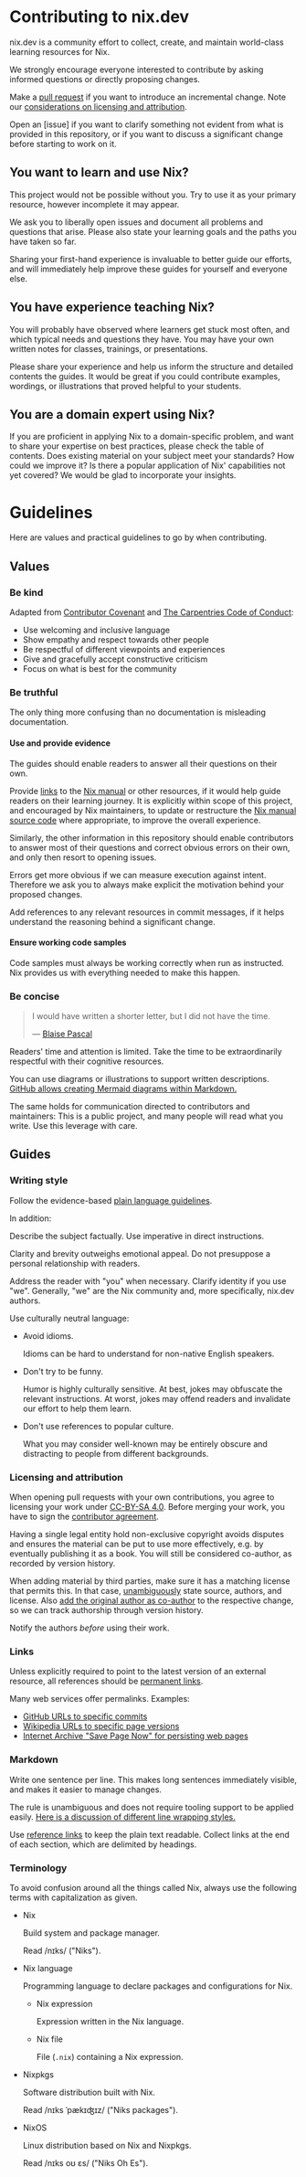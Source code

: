# Contributing to nix.dev

nix.dev is a community effort to collect, create, and maintain world-class learning resources for Nix.

We strongly encourage everyone interested to contribute by asking informed questions or directly proposing changes.

Make a [pull request] if you want to introduce an incremental change.
Note our [considerations on licensing and attribution](#licensing-and-attribution).

Open an [issue] if you want to clarify something not evident from what is provided in this repository, or if you want to discuss a significant change before starting to work on it.

[issues]: https://github.com/NixOS/nix.dev/issues
[pull request]: https://github.com/NixOS/nix.dev/pulls

## You want to learn and use Nix?

This project would not be possible without you.
Try to use it as your primary resource, however incomplete it may appear.

We ask you to liberally open issues and document all problems and questions that arise.
Please also state your learning goals and the paths you have taken so far.

Sharing your first-hand experience is invaluable to better guide our efforts, and will immediately help improve these guides for yourself and everyone else.

## You have experience teaching Nix?

You will probably have observed where learners get stuck most often, and which typical needs and questions they have.
You may have your own written notes for classes, trainings, or presentations.

Please share your experience and help us inform the structure and detailed contents the guides.
It would be great if you could contribute examples, wordings, or illustrations that proved helpful to your students.

## You are a domain expert using Nix?

If you are proficient in applying Nix to a domain-specific problem, and want to share your expertise on best practices, please check the table of contents.
Does existing material on your subject meet your standards?
How could we improve it?
Is there a popular application of Nix' capabilities not yet covered?
We would be glad to incorporate your insights.

# Guidelines

Here are values and practical guidelines to go by when contributing.

## Values

### Be kind

Adapted from [Contributor Covenant] and [The Carpentries Code of Conduct]:

- Use welcoming and inclusive language
- Show empathy and respect towards other people
- Be respectful of different viewpoints and experiences
- Give and gracefully accept constructive criticism
- Focus on what is best for the community

[Contributor Covenant]: https://github.com/EthicalSource/contributor_covenant/blob/cd7fcf684249786b7f7d47ba49c23a6bcb3233eb/content/version/2/1/code_of_conduct.md?plain=1#L25-L31
[The Carpentries Code of Conduct]: https://github.com/carpentries/docs.carpentries.org/blob/4691971d9f49544054410334140a4fd391a738da/topic_folders/policies/code-of-conduct.md?plain=1#L15-L19

### Be truthful

The only thing more confusing than no documentation is misleading documentation.

#### Use and provide evidence

The guides should enable readers to answer all their questions on their own.

Provide [links](#links) to the [Nix manual] or other resources, if it would help guide readers on their learning journey.
It is explicitly within scope of this project, and encouraged by Nix maintainers, to update or restructure the [Nix manual source code] where appropriate, to improve the overall experience.

Similarly, the other information in this repository should enable contributors to answer most of their questions and correct obvious errors on their own, and only then resort to opening issues.

Errors get more obvious if we can measure execution against intent.
Therefore we ask you to always make explicit the motivation behind your proposed changes.

Add references to any relevant resources in commit messages, if it helps understand the reasoning behind a significant change.

[Nix Manual]: https://nixos.org/manual/nix/stable/
[Nix manual source code]: https://github.com/NixOS/nix/tree/master/doc/manual

#### Ensure working code samples

Code samples must always be working correctly when run as instructed.
Nix provides us with everything needed to make this happen.

### Be concise

> I would have written a shorter letter, but I did not have the time.
>
> — [Blaise Pascal][Blaise Pascal]

Readers' time and attention is limited.
Take the time to be extraordinarily respectful with their cognitive resources.

You can use diagrams or illustrations to support written descriptions.
[GitHub allows creating Mermaid diagrams within Markdown.]

The same holds for communication directed to contributors and maintainers:
This is a public project, and many people will read what you write.
Use this leverage with care.

[Blaise Pascal]: https://en.m.wikiquote.org/w/index.php?title=Blaise_Pascal&oldid=2978584#Quotes
[GitHub allows creating Mermaid diagrams within Markdown.]: https://github.blog/2022-02-14-include-diagrams-markdown-files-mermaid/

## Guides

### Writing style

Follow the evidence-based [plain language guidelines].

In addition:

Describe the subject factually.
Use imperative in direct instructions.

Clarity and brevity outweighs emotional appeal.
Do not presuppose a personal relationship with readers.

Address the reader with "you" when necessary.
Clarify identity if you use "we".
Generally, "we" are the Nix community and, more specifically, nix.dev authors.

Use culturally neutral language:

- Avoid idioms.

  Idioms can be hard to understand for non-native English speakers.

- Don't try to be funny.

  Humor is highly culturally sensitive.
  At best, jokes may obfuscate the relevant instructions.
  At worst, jokes may offend readers and invalidate our effort to help them learn.

- Don't use references to popular culture.

  What you may consider well-known may be entirely obscure and distracting to people from different backgrounds.

[plain language guidelines]: https://www.plainlanguage.gov/guidelines/

### Licensing and attribution

When opening pull requests with your own contributions, you agree to licensing your work under [CC-BY-SA 4.0].
Before merging your work, you have to sign the [contributor agreement](cla/README.md).

Having a single legal entity hold non-exclusive copyright avoids disputes and ensures the material can be put to use more effectively, e.g. by eventually publishing it as a book.
You will still be considered co-author, as recorded by version history.

When adding material by third parties, make sure it has a matching license that permits this.
In that case, [unambiguously](#links) state source, authors, and license.
Also [add the original author as co-author] to the respective change, so we can track authorship through version history.

Notify the authors *before* using their work.

[CC-BY-SA 4.0]: https://creativecommons.org/licenses/by-sa/4.0/
[add the original author as co-author]: https://docs.github.com/en/pull-requests/committing-changes-to-your-project/creating-and-editing-commits/creating-a-commit-with-multiple-authors

### Links

Unless explicitly required to point to the latest version of an external resource, all references should be [permanent links].

Many web services offer permalinks.
Examples:
- [GitHub URLs to specific commits]
- [Wikipedia URLs to specific page versions]
- [Internet Archive "Save Page Now" for persisting web pages]

[permanent links]: https://en.m.wikipedia.org/wiki/Permalink
[GitHub URLs to specific commits]: https://docs.github.com/en/repositories/working-with-files/using-files/getting-permanent-links-to-files
[Wikipedia URLs to specific page versions]: https://en.m.wikipedia.org/wiki/Wikipedia:Linking_to_Wikipedia#Permanent_links_to_old_versions_of_pages
[Internet Archive "Save Page Now" for persisting web pages]: https://web.archive.org/save

### Markdown

Write one sentence per line.
This makes long sentences immediately visible, and makes it easier to manage changes.

The rule is unambiguous and does not require tooling support to be applied easily.
[Here is a discussion of different line wrapping styles.]

Use [reference links] to keep the plain text readable.
Collect links at the end of each section, which are delimited by headings.

[Here is a discussion of different line wrapping styles.]: https://web.archive.org/web/20220519121408/https://mtsknn.fi/blog/4-1-wrapping-styles-for-markdown-prose-and-code-comments/
[reference links]: https://github.github.com/gfm/#reference-link

### Terminology

To avoid confusion around all the things called Nix, always use the following terms with capitalization as given.

- Nix

  Build system and package manager.

  Read /nɪks/ ("Niks").

- Nix language

    Programming language to declare packages and configurations for Nix.

  - Nix expression

    Expression written in the Nix language.

  - Nix file

    File (`.nix`) containing a Nix expression.

- Nixpkgs

  Software distribution built with Nix.

  Read /nɪks ˈpækɪʤɪz/ ("Niks packages").

- NixOS

  Linux distribution based on Nix and Nixpkgs.

  Read /nɪks oʊ ɛs/ ("Niks Oh Es").
